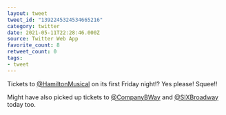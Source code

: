 ```yaml
---
layout: tweet
tweet_id: "1392245324534665216"
category: twitter
date: 2021-05-11T22:28:46.000Z
source: Twitter Web App
favorite_count: 8
retweet_count: 0
tags:
- tweet
---
```


Tickets to [@HamiltonMusical](https://twitter.com/@HamiltonMusical) on its first Friday night!? Yes please! Squee!!

Might have also picked up tickets to [@CompanyBWay](https://twitter.com/@CompanyBWay) and [@SIXBroadway](https://twitter.com/@SIXBroadway) today too.
